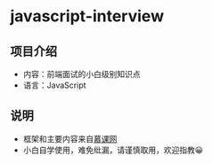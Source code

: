 # javascript-interview

## 项目介绍
* 内容：前端面试的小白级别知识点
* 语言：JavaScript

## 说明
* 框架和主要内容来自[慕课网](https://coding.imooc.com/learn/list/400.html)
* 小白自学使用，难免纰漏，请谨慎取用，欢迎指教:grinning: